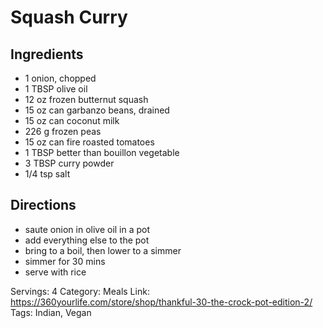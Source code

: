 # Squash Curry
## Ingredients
- 1 onion, chopped
- 1 TBSP olive oil
- 12 oz frozen butternut squash
- 15 oz can garbanzo beans, drained
- 15 oz can coconut milk
- 226 g frozen peas
- 15 oz can fire roasted tomatoes
- 1 TBSP better than bouillon vegetable
- 3 TBSP curry powder
- 1/4 tsp salt
## Directions
- saute onion in olive oil in a pot
- add everything else to the pot
- bring to a boil, then lower to a simmer
- simmer for 30 mins
- serve with rice

Servings: 4
Category: Meals
Link: https://360yourlife.com/store/shop/thankful-30-the-crock-pot-edition-2/
Tags: Indian, Vegan
